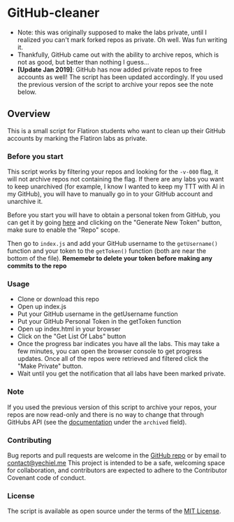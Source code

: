 # GitHub-cleaner

+ Note: this was originally supposed to make the labs private, until I realized you can't mark forked repos as private. Oh well. Was fun writing it.
+ Thankfully, GitHub came out with the ability to archive repos, which is not as good, but better than nothing I guess...
+ **[Update Jan 2019]**: GitHub has now added private repos to free accounts as well! The script has been updated accordingly. If you used the previous version of the script to archive your repos see the note below.

## Overview

This is a small script for Flatiron students who want to clean up their GitHub accounts by marking the Flatiron labs as private.

### Before you start

This script works by filtering your repos and looking for the `-v-000` flag, it will not archive repos not containing the flag. If there are any labs you want to keep unarchived (for example, I know I wanted to keep my TTT with AI in my GitHub), you will have to manually go in to your GitHub account and unarchive it.

Before you start you will have to obtain a personal token from GitHub, you can get it by going [here](https://github.com/settings/tokens) and clicking on the "Generate New Token" button, make sure to enable the "Repo" scope.

Then go to `index.js` and add your GitHub username to the `getUsername()` function and your token to the `getToken()` function (both are near the bottom of the file).
**Rememebr to delete your token before making any commits to the repo**

### Usage

+ Clone or download this repo
+ Open up index.js
+ Put your GitHub username in the getUsername function
+ Put your GitHub Personal Token in the getToken function
+ Open up index.html in your browser
+ Click on the "Get List Of Labs" button
+ Once the progress bar indicates you have all the labs. This may take a few minutes, you can open the browser console to get progress updates. Once all of the repos were retrieved and filtered click the "Make Private" button.
+ Wait until you get the notification that all labs have been marked private.

### Note

If you used the previous version of this script to archive your repos, your repos are now read-only and there is no way to change that through GitHubs API (see the [documentation](https://developer.github.com/v3/repos/#edit) under the `archived` field).

### Contributing

Bug reports and pull requests are welcome in the [GitHub repo](https://github.com/achasveachas/GitHub-cleaner) or by email to contact@yechiel.me This project is intended to be a safe, welcoming space for collaboration, and contributors are expected to adhere to the Contributor Covenant code of conduct.

### License

The script is available as open source under the terms of the [MIT License](https://opensource.org/licenses/MIT).
